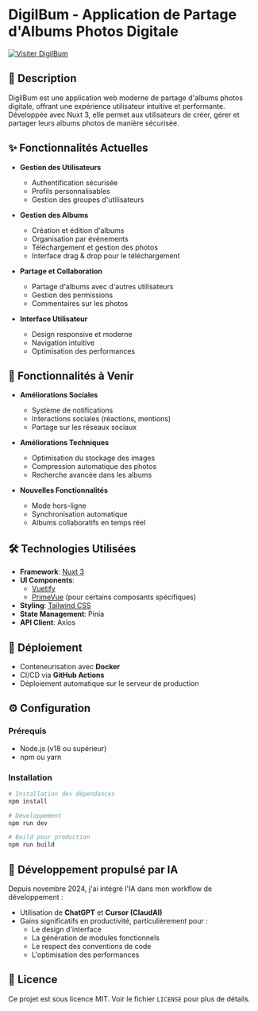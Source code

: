 # DigilBum - Application de Partage d'Albums Photos Digitale

[![Visiter DigilBum](https://img.shields.io/badge/Visiter-DigilBum-orange)](https://digilbum.abdulla.fr)

## 📝 Description

DigilBum est une application web moderne de partage d'albums photos digitale, offrant une expérience utilisateur intuitive et performante. Développée avec Nuxt 3, elle permet aux utilisateurs de créer, gérer et partager leurs albums photos de manière sécurisée.

## ✨ Fonctionnalités Actuelles

- **Gestion des Utilisateurs**
  - Authentification sécurisée
  - Profils personnalisables
  - Gestion des groupes d'utilisateurs

- **Gestion des Albums**
  - Création et édition d'albums
  - Organisation par événements
  - Téléchargement et gestion des photos
  - Interface drag & drop pour le téléchargement

- **Partage et Collaboration**
  - Partage d'albums avec d'autres utilisateurs
  - Gestion des permissions
  - Commentaires sur les photos

- **Interface Utilisateur**
  - Design responsive et moderne
  - Navigation intuitive
  - Optimisation des performances

## 🚀 Fonctionnalités à Venir

- **Améliorations Sociales**
  - Système de notifications
  - Interactions sociales (réactions, mentions)
  - Partage sur les réseaux sociaux

- **Améliorations Techniques**
  - Optimisation du stockage des images
  - Compression automatique des photos
  - Recherche avancée dans les albums

- **Nouvelles Fonctionnalités**
  - Mode hors-ligne
  - Synchronisation automatique
  - Albums collaboratifs en temps réel

## 🛠️ Technologies Utilisées

- **Framework**: [Nuxt 3](https://nuxt.com/)
- **UI Components**:
  - [Vuetify](https://vuetifyjs.com/)
  - [PrimeVue](https://primevue.org/) (pour certains composants spécifiques)
- **Styling**: [Tailwind CSS](https://tailwindcss.com/)
- **State Management**: Pinia
- **API Client**: Axios

## 🚀 Déploiement

- Conteneurisation avec **Docker**
- CI/CD via **GitHub Actions**
- Déploiement automatique sur le serveur de production

## ⚙️ Configuration

### Prérequis
- Node.js (v18 ou supérieur)
- npm ou yarn

### Installation
```bash
# Installation des dépendances
npm install

# Développement
npm run dev

# Build pour production
npm run build
```

## 🤖 Développement propulsé par IA

Depuis novembre 2024, j'ai intégré l'IA dans mon workflow de développement :
- Utilisation de **ChatGPT** et **Cursor (ClaudAI)**
- Gains significatifs en productivité, particulièrement pour :
  - Le design d'interface
  - La génération de modules fonctionnels
  - Le respect des conventions de code
  - L'optimisation des performances

## 📄 Licence

Ce projet est sous licence MIT. Voir le fichier `LICENSE` pour plus de détails.


